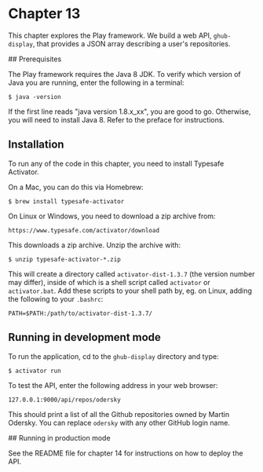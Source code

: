 
# Chapter 13

This chapter explores the Play framework. We build a web API, `ghub-display`, that provides
a JSON array describing a user's repositories.

## Prerequisites

The Play framework requires the Java 8 JDK. To verify which version of Java you are running, enter the following in a terminal:

    $ java -version

If the first line reads "java version 1.8.x_xx", you are good to go. Otherwise, you will need to install Java 8. Refer to the preface for instructions.

## Installation

To run any of the code in this chapter, you need to install Typesafe Activator.

On a Mac, you can do this via Homebrew:

    $ brew install typesafe-activator

On Linux or Windows, you need to download a zip archive from:

    https://www.typesafe.com/activator/download

This downloads a zip archive. Unzip the archive with:

    $ unzip typesafe-activator-*.zip

This will create a directory called `activator-dist-1.3.7` (the version number may differ), inside of which is a shell script called `activator` or `activator.bat`. Add these scripts to your shell path by, eg. on Linux, adding the following to your `.bashrc`:

    PATH=$PATH:/path/to/activator-dist-1.3.7/

## Running in development mode

To run the application, cd to the `ghub-display` directory and type:

    $ activator run

To test the API, enter the following address in your web browser:

    127.0.0.1:9000/api/repos/odersky

This should print a list of all the Github repositories owned by Martin Odersky. You can replace `odersky` with any other GitHub login name.

## Running in production mode

See the README file for chapter 14 for instructions on how to deploy the API.
